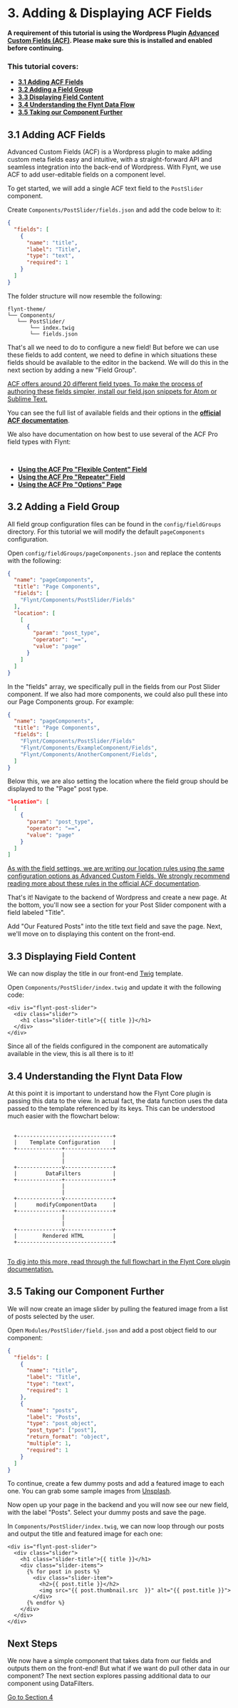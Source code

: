 # 3. Adding & Displaying ACF Fields

<div class="alert alert-info">
  <strong>A requirement of this tutorial is using the Wordpress Plugin <a href="https://www.advancedcustomfields.com/">Advanced Custom Fields (ACF)</a>. Please make sure this is installed and enabled before continuing.</strong>
</div>

<div class="alert">
  <h3>This tutorial covers:</h3>
  <ul>
    <li><strong><a href="#31-adding-acf-fields">3.1 Adding ACF Fields</a></strong></li>
    <li><strong><a href="#32-adding-a-field-group">3.2 Adding a Field Group</a></strong></li>
    <li><strong><a href="#33-displaying-field-content">3.3 Displaying Field Content</a></strong></li>
    <li><strong><a href="#34-understanding-the-flynt-data-flow">3.4 Understanding the Flynt Data Flow</a></strong></li>
    <li><strong><a href="#35-taking-our-component-further">3.5 Taking our Component Further</a></strong></li>
  </ul>
</div>

## 3.1 Adding ACF Fields
Advanced Custom Fields (ACF) is a Wordpress plugin to make adding custom meta fields easy and intuitive, with a straight-forward API and seamless integration into the back-end of Wordpress. With Flynt, we use ACF to add user-editable fields on a component level.

To get started, we will add a single ACF text field to the `PostSlider` component.

Create `Components/PostSlider/fields.json` and add the code below to it:

```json
{
  "fields": [
    {
      "name": "title",
      "label": "Title",
      "type": "text",
      "required": 1
    }
  ]
}
```

The folder structure will now resemble the following:

```
flynt-theme/
└── Components/
   └── PostSlider/
       └── index.twig
       └── fields.json
```

That's all we need to do to configure a new field! But before we can use these fields to add content, we need to define in which situations these fields should be available to the editor in the backend. We will do this in the next section by adding a new "Field Group".

<a href="https://github.com/bleech/wp-starter-snippets" class="source-note source-note--info">ACF offers around 20 different field types. To make the process of authoring these fields simpler, install our field.json snippets for Atom or Sublime Text.</a>

<div class="alert">
  <p>You can see the full list of available fields and their options in the <strong><a href="https://www.advancedcustomfields.com/resources/#field-types">official ACF documentation</a></strong>.</p>

  <p>We also have documentation on how best to use several of the ACF Pro field types with Flynt:</p>

  <br>

  <ul>
    <li><strong><a href="../theme-development/advanced/flexible-content.md">Using the ACF Pro "Flexible Content" Field</a></strong></li>
    <li><strong><a href="../theme-development/advanced/repeaters.md">Using the ACF Pro "Repeater" Field</a></strong></li>
    <li><strong><a href="../theme-development/advanced/options-pages.md">Using the ACF Pro "Options" Page</a></strong></li>
  </ul>
</div>

## 3.2 Adding a Field Group

All field group configuration files can be found in the `config/fieldGroups` directory. For this tutorial we will modify the default `pageComponents` configuration.

Open `config/fieldGroups/pageComponents.json` and replace the contents with the following:

```json
{
  "name": "pageComponents",
  "title": "Page Components",
  "fields": [
    "Flynt/Components/PostSlider/Fields"
  ],
  "location": [
    [
      {
        "param": "post_type",
        "operator": "==",
        "value": "page"
      }
    ]
  ]
}
```

In the "fields" array, we specifically pull in the fields from our Post Slider component. If we also had more components, we could also pull these into our Page Components group. For example:

```json
{
  "name": "pageComponents",
  "title": "Page Components",
  "fields": [
    "Flynt/Components/PostSlider/Fields"
    "Flynt/Components/ExampleComponent/Fields",
    "Flynt/Components/AnotherComponent/Fields",
  ]
}
```

Below this, we are also setting the location where the field group should be displayed to the "Page" post type.

```json
"location": [
  [
    {
      "param": "post_type",
      "operator": "==",
      "value": "page"
    }
  ]
]
```

<a class="source-note source-note--info" href="https://www.advancedcustomfields.com/resources/custom-location-rules/">
As with the field settings, we are writing our location rules using the same configuration options as Advanced Custom Fields. We strongly recommend reading more about these rules in the official ACF documentation</a>.

That's it! Navigate to the backend of Wordpress and create a new page. At the bottom, you'll now see a section for your Post Slider component with a field labeled "Title".

Add "Our Featured Posts" into the title text field and save the page. Next, we'll move on to displaying this content on the front-end.

## 3.3 Displaying Field Content
We can now display the title in our front-end [Twig](twig.sensiolabs.org) template.

Open `Components/PostSlider/index.twig` and update it with the following code:

```twig
<div is="flynt-post-slider">
  <div class="slider">
    <h1 class="slider-title">{{ title }}</h1>
  </div>
</div>
```

Since all of the fields configured in the component are automatically available in the view, this is all there is to it!

## 3.4 Understanding the Flynt Data Flow

At this point it is important to understand how the Flynt Core plugin is passing this data to the view. In actual fact, the data function uses the data passed to the template referenced by its keys. This can be understood much easier with the flowchart below:

<pre class="language- flowchart">
  <code>
  +------------------------------+
  |    Template Configuration    |
  +--------------+---------------+
                 |
                 |
  +--------------v---------------+
  |         DataFilters          |
  +--------------+---------------+
                 |
                 |
  +--------------v---------------+
  |      modifyComponentData     |
  +--------------+---------------+
                 |
                 |
  +--------------v---------------+
  |        Rendered HTML         |
  +------------------------------+
  </code>
</pre>

<!-- <pre class="language- flowchart">
  <code>
  +------------------------------+
  |    Template Configuration    |
  +--------------+---------------+
                 |
                 |
  +--------------v---------------+
  |         Parent Data          |
  +--------------+---------------+
                 |
                 |
  +--------------v---------------+
  |    Initial Component Config  |
  +--------------+---------------+
                 |
                 |
  +--------------v---------------+
  |         DataFilters          |
  +--------------+---------------+
                 |
                 |
  +--------------v---------------+
  |         Custom Data          |
  +--------------+---------------+
                 |
                 |
  +--------------v---------------+
  |       modifyComponentData    |
  +--------------+---------------+
                 |
       Pass data to template
                 |
  +--------------v---------------+
  |        Rendered HTML         |
  +------------------------------+
  </code>
</pre> -->

<a href="/add-link" class="source-note">To dig into this more, read through the full flowchart in the Flynt Core plugin documentation.</a>

## 3.5 Taking our Component Further
We will now create an image slider by pulling the featured image from a list of posts selected by the user.

Open `Modules/PostSlider/field.json` and add a post object field to our component:

```json
{
  "fields": [
    {
      "name": "title",
      "label": "Title",
      "type": "text",
      "required": 1
    },
    {
      "name": "posts",
      "label": "Posts",
      "type": "post_object",
      "post_type": ["post"],
      "return_format": "object",
      "multiple": 1,
      "required": 1
    }
  ]
}
```

To continue, create a few dummy posts and add a featured image to each one. You can grab some sample images from [Unsplash](https://unsplash.com).

Now open up your page in the backend and you will now see our new field, with the label "Posts". Select your dummy posts and save the page.

<!-- TODO: Add screenshot. -->

In `Components/PostSlider/index.twig`, we can now loop through our posts and output the title and featured image for each one:

```twig
<div is="flynt-post-slider">
  <div class="slider">
    <h1 class="slider-title">{{ title }}</h1>
    <div class="slider-items">
      {% for post in posts %}
        <div class="slider-item">
          <h2>{{ post.title }}</h2>
          <img src="{{ post.thumbnail.src  }}" alt="{{ post.title }}">
        </div>
      {% endfor %}
    </div>
  </div>
</div>
```

<div class="alert alert-steps">
  <h2>Next Steps</h2>

  <p>We now have a simple component that takes data from our fields and outputs them on the front-end! But what if we want do pull other data in our component? The next section explores passing additional data to our component using DataFilters.</p>

  <p><a href="datafilters.md" class="btn btn-primary">Go to Section 4</a></p>
</div>
